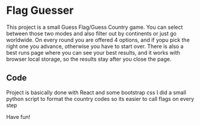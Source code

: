 # Flag Guesser

This project is a small Guess Flag/Guess Country game.
You can select between those two modes and also filter out by continents or just go worldwide.
On every round you are offered 4 options, and if yopu pick the right one you advance, otherwise you have to start over.
There is also a best runs page where you can see your best results, and it works with browser local storage, so the results stay after you close the page.

## Code

Project is basically done with React and some bootstrap css
I did a small python script to format the country codes so its easier to call flags on every step

Have fun!

